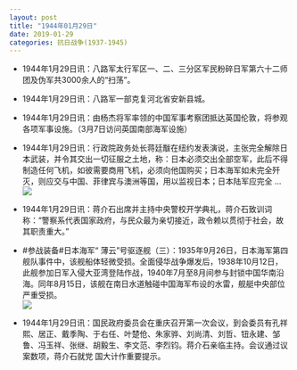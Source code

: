 ```yaml
---
layout: post
title: "1944年01月29日"
date: 2019-01-29
categories: 抗日战争(1937-1945)
---
```


<meta name="referrer" content="no-referrer" />

- 1944年1月29日讯：八路军太行军区一、二、三分区军民粉碎日军第六十二师团及伪军共3000余人的“扫荡”。 

- 1944年1月29日讯：八路军一部克复河北省安新县城。 

- 1944年1月29日讯：由杨杰将军率领的中国军事考察团抵达英国伦敦，将参观各项军事设施。（3月7日访问英国南部海军设施） 

- 1944年1月29日讯：行政院政务处长蒋廷黻在纽约发表演说，主张完全解除日本武装，并令其交出一切征服之土地，称：日本必须交出全部空军，此后不得制造任何飞机，如彼需要商用飞机，必须向他国购买；日本海军如未完全歼灭，则应交与中国、菲律宾与澳洲等国，用以监视日本；日本陆军应完全 ... <br/><img src="https://wx4.sinaimg.cn/large/aca367d8ly1fznbl64qg7j20c809zwej.jpg" />

- 1944年1月29日讯：蒋介石出席并主持中央警校开学典礼，蒋介石致训词称：“警察系代表国家政府，与民众最为亲切接近，政令赖以贯彻于社会，故其职责重大。” 

- #参战装备#日本海军“ 薄云”号驱逐舰（三）：1935年9月26日，日本海军第四舰队事件中，该舰船体轻微受损。全面侵华战争爆发后，1938年10月12日，此舰参加日军入侵大亚湾登陆作战，1940年7月至8月间参与封锁中国华南沿海。同年8月15日，该舰在南日水道触碰中国海军布设的水雷，舰艇中央部位严重受损。 <br/><img src="https://wx4.sinaimg.cn/large/aca367d8ly1fzn84hqgyzj20zu0u0kcn.jpg" />

- 1944年1月29日讯：国民政府委员会在重庆召开第一次会议，到会委员有孔祥熙、居正、戴季陶、于右任、叶楚伧、朱家骅、刘尚清、刘哲、钮永建、邹鲁、冯玉祥、张继、胡毅生、李文范、李烈钧。蒋介石亲临主持。会议通过议案数项，蒋介石就党 国大计作重要提示。 

